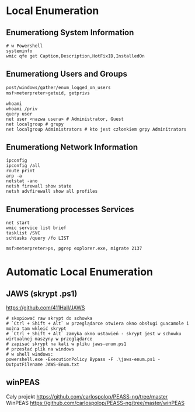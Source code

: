 # Local Enumeration

## Enumerationg System Information
```PS
# w Powershell
systeminfo
wmic qfe get Caption,Description,HotFixID,InstalledOn
```
## Enumerationg Users and Groups
```bash
post/windows/gather/enum_logged_on_users
msf>meterpreter>getuid, getprivs
```
```PS
whoami
whoami /priv
query user
net user <nazwa usera> # Administrator, Guest
net localgroup # grupy
net localgroup Administrators # kto jest członkiem grpy Adminitrators
```

## Enumerationg Network Information

```PS
ipconfig
ipconfig /all
route print
arp -a
netstat -ano
netsh firewall show state
netsh advfirewall show all profiles
```

## Enumerationg processes Services

```PS
net start
wmic service list brief
tasklist /SVC
schtasks /query /fo LIST
```

```bash
msf>meterpreter>ps, pgrep explorer.exe, migrate 2137
```

# Automatic Local Enumeration

## JAWS (skrypt .ps1)

https://github.com/411Hall/JAWS

```PS
# skopiować raw skrypt do schowka
# `Ctrl + Shift + Alt` w przeglądarce otwiera okno obsługi guacamole i można tam wkleić skrypt
# `Ctrl + Shift + Alt` zamyka okno ustawień - skrypt jest w schowku wirtualnej maszyny w przeglądarce
# zapisać skrypt na kali w pliku jaws-enum.ps1
# przesłać plik na windows
# w shell windows:
powershell.exe -ExecutionPolicy Bypass -F .\jaws-enum.ps1 -OutputFilename JAWS-Enum.txt
```

## winPEAS

Cały projekt https://github.com/carlospolop/PEASS-ng/tree/master  
WinPEAS https://github.com/carlospolop/PEASS-ng/tree/master/winPEAS
